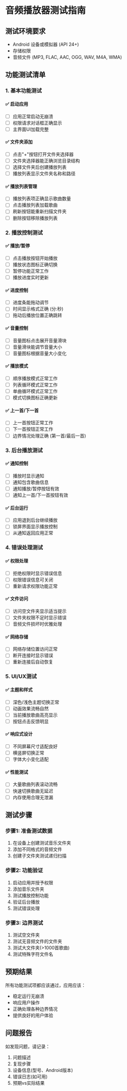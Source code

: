 # 音频播放器测试指南

## 测试环境要求
- Android 设备或模拟器 (API 24+)
- 存储权限
- 音频文件 (MP3, FLAC, AAC, OGG, WAV, M4A, WMA)

## 功能测试清单

### 1. 基本功能测试

#### ✅ 启动应用
- [ ] 应用正常启动无崩溃
- [ ] 权限请求对话框正确显示
- [ ] 主界面UI加载完整

#### ✅ 文件夹添加
- [ ] 点击"+"按钮打开文件夹选择器
- [ ] 文件夹选择器能正确浏览目录结构
- [ ] 选择文件夹后创建播放列表
- [ ] 播放列表显示文件夹名称和路径

#### ✅ 播放列表管理
- [ ] 播放列表项正确显示歌曲数量
- [ ] 点击播放列表加载歌曲
- [ ] 刷新按钮能重新扫描文件夹
- [ ] 删除按钮移除播放列表

### 2. 播放控制测试

#### ✅ 播放/暂停
- [ ] 点击播放按钮开始播放
- [ ] 播放状态图标正确切换
- [ ] 暂停功能正常工作
- [ ] 播放进度实时更新

#### ✅ 进度控制
- [ ] 进度条能拖动调节
- [ ] 时间显示格式正确 (分:秒)
- [ ] 拖动后播放位置正确跳转

#### ✅ 音量控制
- [ ] 音量图标点击展开音量滑块
- [ ] 音量滑块能调节音量大小
- [ ] 音量图标根据音量大小变化

#### ✅ 播放模式
- [ ] 顺序播放模式正常工作
- [ ] 列表循环模式正常工作
- [ ] 单曲循环模式正常工作
- [ ] 模式切换图标正确更新

#### ✅ 上一首/下一首
- [ ] 上一首按钮正常工作
- [ ] 下一首按钮正常工作
- [ ] 边界情况处理正确 (第一首/最后一首)

### 3. 后台播放测试

#### ✅ 通知控制
- [ ] 播放时显示通知
- [ ] 通知包含歌曲信息
- [ ] 通知播放/暂停按钮有效
- [ ] 通知上一首/下一首按钮有效

#### ✅ 后台运行
- [ ] 应用退到后台继续播放
- [ ] 锁屏界面显示播放控制
- [ ] 从通知返回应用正常

### 4. 错误处理测试

#### ✅ 权限处理
- [ ] 拒绝权限时显示错误信息
- [ ] 权限错误信息可关闭
- [ ] 重新请求权限功能正常

#### ✅ 文件访问
- [ ] 访问空文件夹显示适当提示
- [ ] 文件夹权限不足时显示错误
- [ ] 音频文件损坏时优雅处理

#### ✅ 网络存储
- [ ] 网络存储位置访问正常
- [ ] 断开连接时显示错误
- [ ] 重新连接后自动恢复

### 5. UI/UX测试

#### ✅ 主题和样式
- [ ] 深色/浅色主题切换正常
- [ ] 动画效果流畅自然
- [ ] 当前播放歌曲高亮显示
- [ ] 按钮点击反馈明显

#### ✅ 响应式设计
- [ ] 不同屏幕尺寸适配良好
- [ ] 横竖屏切换正常
- [ ] 字体大小变化适配

#### ✅ 性能测试
- [ ] 大量歌曲列表滚动流畅
- [ ] 快速切换歌曲无延迟
- [ ] 内存使用合理无泄漏

## 测试步骤

### 步骤1: 准备测试数据
1. 在设备上创建测试音乐文件夹
2. 添加不同格式的音频文件
3. 创建子文件夹测试递归扫描

### 步骤2: 功能验证
1. 启动应用并授予权限
2. 添加音乐文件夹
3. 测试播放控制功能
4. 验证后台播放
5. 测试错误处理

### 步骤3: 边界测试
1. 测试空文件夹
2. 测试无音频文件的文件夹
3. 测试大文件夹(>1000首歌曲)
4. 测试特殊字符文件名

## 预期结果

所有功能测试项都应该通过，应用应该：
- 稳定运行无崩溃
- 响应用户操作
- 正确处理各种边界情况
- 提供良好的用户体验

## 问题报告

如发现问题，请记录：
1. 问题描述
2. 复现步骤
3. 设备信息(型号、Android版本)
4. 错误日志(如可用)
5. 预期vs实际结果